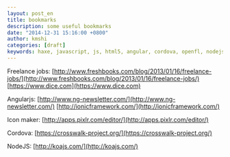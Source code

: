 ```yaml
---
layout: post_en
title: bookmarks
description: some useful bookmarks
date: "2014-12-31 15:16:00 +0800"
author: kmshi
categories: [draft]
keywords: haxe, javascript, js, html5, angular, cordova, openfl, nodejs, angularjs
---
```


Freelance jobs:
[http://www.freshbooks.com/blog/2013/01/16/freelance-jobs/](http://www.freshbooks.com/blog/2013/01/16/freelance-jobs/)
[https://www.dice.com](https://www.dice.com)

Angularjs:
[http://www.ng-newsletter.com/](http://www.ng-newsletter.com/)
[http://ionicframework.com/](http://ionicframework.com/)

Icon maker:
[http://apps.pixlr.com/editor/](http://apps.pixlr.com/editor/)

Cordova:
[https://crosswalk-project.org/](https://crosswalk-project.org/)

NodeJS:
[http://koajs.com/](http://koajs.com/)
